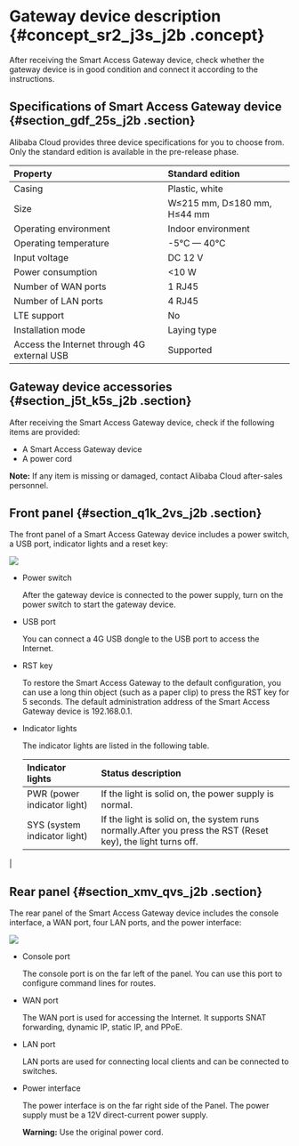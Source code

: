 # Gateway device description {#concept_sr2_j3s_j2b .concept}

After receiving the Smart Access Gateway device, check whether the gateway device is in good condition and connect it according to the instructions.

## Specifications of Smart Access Gateway device {#section_gdf_25s_j2b .section}

Alibaba Cloud provides three device specifications for you to choose from. Only the standard edition is available in the pre-release phase.

|Property|Standard edition|
|:-------|:---------------|
|Casing|Plastic, white|
|Size|W≤215 mm, D≤180 mm, H≤44 mm|
|Operating environment|Indoor environment|
|Operating temperature|-5°C — 40°C|
|Input voltage|DC 12 V|
|Power consumption|<10 W|
|Number of WAN ports|1 RJ45|
|Number of LAN ports|4 RJ45|
|LTE support|No|
|Installation mode|Laying type|
|Access the Internet through 4G external USB|Supported|

## Gateway device accessories {#section_j5t_k5s_j2b .section}

After receiving the Smart Access Gateway device, check if the following items are provided:

-   A Smart Access Gateway device
-   A power cord

**Note:** If any item is missing or damaged, contact Alibaba Cloud after-sales personnel.

## Front panel {#section_q1k_2vs_j2b .section}

The front panel of a Smart Access Gateway device includes a power switch, a USB port, indicator lights and a reset key:

![](http://static-aliyun-doc.oss-cn-hangzhou.aliyuncs.com/assets/img/15408/15349542876810_en-US.jpg)

-   Power switch

    After the gateway device is connected to the power supply, turn on the power switch to start the gateway device.

-   USB port

    You can connect a 4G USB dongle to the USB port to access the Internet.

-   RST key

    To restore the Smart Access Gateway to the default configuration, you can use a long thin object \(such as a paper clip\) to press the RST key for 5 seconds. The default administration address of the Smart Access Gateway device is 192.168.0.1.

-   Indicator lights

    The indicator lights are listed in the following table.

    |Indicator lights|Status description|
    |:---------------|:-----------------|
    |PWR \(power indicator light\)|If the light is solid on, the power supply is normal.|
    |SYS \(system indicator light\)|If the light is solid on, the system runs normally.After you press the RST \(Reset key\), the light turns off.

|


## Rear panel {#section_xmv_qvs_j2b .section}

The rear panel of the Smart Access Gateway device includes the console interface, a WAN port, four LAN ports, and the power interface:

![](http://static-aliyun-doc.oss-cn-hangzhou.aliyuncs.com/assets/img/15408/15349542876811_en-US.png)

-   Console port

    The console port is on the far left of the panel. You can use this port to configure command lines for routes.

-   WAN port

    The WAN port is used for accessing the Internet. It supports SNAT forwarding, dynamic IP, static IP, and PPoE.

-   LAN port

    LAN ports are used for connecting local clients and can be connected to switches.

-   Power interface

    The power interface is on the far right side of the Panel. The power supply must be a 12V direct-current power supply.

    **Warning:** Use the original power cord.


